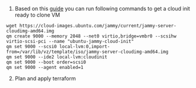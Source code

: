 1. Based on this [guide](https://pve.proxmox.com/wiki/Cloud-Init_Support) you can run following commands to get a cloud init ready to clone VM

```
wget https://cloud-images.ubuntu.com/jammy/current/jammy-server-cloudimg-amd64.img
qm create 9000 --memory 2048 --net0 virtio,bridge=vmbr0 --scsihw virtio-scsi-pci --name "ubuntu-jammy-cloud-init"
qm set 9000 --scsi0 local-lvm:0,import-from=/var/lib/vz/template/iso/jammy-server-cloudimg-amd64.img
qm set 9000 --ide2 local-lvm:cloudinit
qm set 9000 --boot order=scsi0
qm set 9000 --agent enabled=1
```
2. Plan and apply terraform